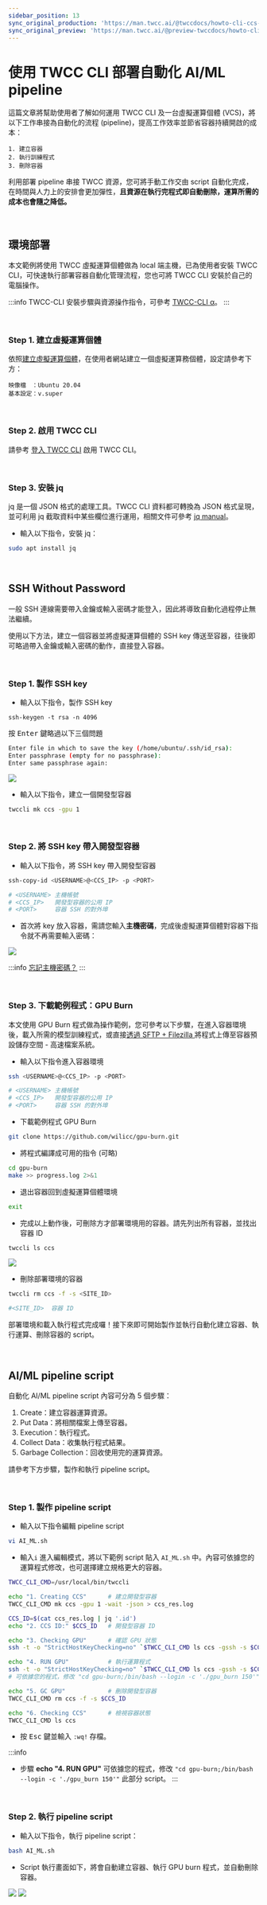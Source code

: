```yaml
---
sidebar_position: 13
sync_original_production: 'https://man.twcc.ai/@twccdocs/howto-cli-ccs-deploy-auto-aiml-pipeline-zh' 
sync_original_preview: 'https://man.twcc.ai/@preview-twccdocs/howto-cli-ccs-deploy-auto-aiml-pipeline-zh' 
---
```


# 使用 TWCC CLI 部署自動化 AI/ML pipeline

這篇文章將幫助使用者了解如何運用 TWCC CLI 及一台虛擬運算個體 (VCS)，將以下工作串接為自動化的流程 (pipeline)，提高工作效率並節省容器持續開啟的成本：

```
1. 建立容器
2. 執行訓練程式
3. 刪除容器
```

利用部署 pipeline 串接 TWCC 資源，您可將手動工作交由 script 自動化完成，在時間與人力上的安排會更加彈性，**且資源在執行完程式即自動刪除，運算所需的成本也會隨之降低。**

<br/>

## 環境部署

本文範例將使用 TWCC 虛擬運算個體做為 local 端主機，已為使用者安裝 TWCC CLI，可快速執行部署容器自動化管理流程，您也可將 TWCC CLI 安裝於自己的電腦操作。

:::info
TWCC-CLI 安裝步驟與資源操作指令，可參考 [<ins>TWCC-CLI α</ins>](https://man.twcc.ai/@twccdocs/twcc-cli-v05)。
:::

<br/>

### Step 1. 建立虛擬運算個體
依照[建立虛擬運算個體](https://www.twcc.ai/doc?page=vm#%E5%BB%BA%E7%AB%8B%E8%99%9B%E6%93%AC%E9%81%8B%E7%AE%97%E5%80%8B%E9%AB%94)，在使用者網站建立一個虛擬運算務個體，設定請參考下方：

```
映像檔　：Ubuntu 20.04
基本設定：v.super
```

<br/>

### Step 2. 啟用 TWCC CLI

請參考 [登入 TWCC CLI](https://man.twcc.ai/@twccdocs/doc-cli-main-zh/https%3A%2F%2Fman.twcc.ai%2F%40twccdocs%2Fguide-cli-signin-zh) 啟用 TWCC CLI。

<br/>

### Step 3. 安裝 jq
jq 是一個 JSON 格式的處理工具。TWCC CLI 資料都可轉換為 JSON 格式呈現，並可利用 jq 截取資料中某些欄位進行運用，相關文件可參考 [jq manual](https://stedolan.github.io/jq/manual/)。

- 輸入以下指令，安裝 jq：
```bash
sudo apt install jq
```

<br/>


## SSH Without Password

一般 SSH 連線需要帶入金鑰或輸入密碼才能登入，因此將導致自動化過程停止無法繼續。

使用以下方法，建立一個容器並將虛擬運算個體的 SSH key 傳送至容器，往後即可略過帶入金鑰或輸入密碼的動作，直接登入容器。

<br/>

### Step 1. 製作 SSH key
- 輸入以下指令，製作 SSH key
```
ssh-keygen -t rsa -n 4096
```

按 <kbd>Enter</kbd> 鍵略過以下三個問題

```bash
Enter file in which to save the key (/home/ubuntu/.ssh/id_rsa):
Enter passphrase (empty for no passphrase):
Enter same passphrase again:
```

![](https://cos.twcc.ai/SYS-MANUAL/uploads/upload_f96f4eb15d06d0905bc8b51f66f4878e.png)

- 輸入以下指令，建立一個開發型容器

```bash
twccli mk ccs -gpu 1
```

<br/>


### Step 2. 將 SSH key 帶入開發型容器
- 輸入以下指令，將 SSH key 帶入開發型容器

```bash
ssh-copy-id <USERNAME>@<CCS_IP> -p <PORT>

# <USERNAME> 主機帳號
# <CCS_IP>   開發型容器的公用 IP
# <PORT>     容器 SSH 的對外埠
```

- 首次將 key 放入容器，需請您輸入**主機密碼**，完成後虛擬運算個體對容器下指令就不再需要輸入密碼：

![](https://cos.twcc.ai/SYS-MANUAL/uploads/upload_4aba0afaefcbda5d00554ed19da64eac.png)

:::info
[<ins>忘記主機密碼？</ins>](https://man.twcc.ai/@twccdocs/guide-service-hostname-pwd-otp-zh#%E9%87%8D%E7%BD%AE%E4%B8%BB%E6%A9%9F%E5%AF%86%E7%A2%BC)
:::

<br/>


### Step 3. 下載範例程式：GPU Burn 

本文使用 GPU Burn 程式做為操作範例，您可參考以下步驟，在進入容器環境後，載入所需的模型訓練程式，或直接[透過 SFTP + Filezilla ](https://www.twcc.ai/doc?page=hfs#%E4%BD%BF%E7%94%A8-SFTP--Filezilla-%E5%82%B3%E8%BC%B8%E6%AA%94%E6%A1%88) 將程式上傳至容器預設儲存空間 - 高速檔案系統。

- 輸入以下指令進入容器環境
```bash
ssh <USERNAME>@<CCS_IP> -p <PORT>

# <USERNAME> 主機帳號
# <CCS_IP>   開發型容器的公用 IP
# <PORT>     容器 SSH 的對外埠
```

- 下載範例程式 GPU Burn
```bash
git clone https://github.com/wilicc/gpu-burn.git
```

- 將程式編譯成可用的指令 (可略)

```bash
cd gpu-burn
make >> progress.log 2>&1
```

- 退出容器回到虛擬運算個體環境
 
```bash
exit
```

- 完成以上動作後，可刪除方才部署環境用的容器。請先列出所有容器，並找出容器 ID
 
```bash
twccli ls ccs
```

![](https://cos.twcc.ai/SYS-MANUAL/uploads/upload_fdc83baa8f0a580a72f1bb4935802ba2.png)



- 刪除部署環境的容器
```bash
twccli rm ccs -f -s <SITE_ID>  

#<SITE_ID>  容器 ID
```

部署環境和載入執行程式完成囉！接下來即可開始製作並執行自動化建立容器、執行運算、刪除容器的 script。

<br/>


## AI/ML pipeline script
自動化 AI/ML pipeline script 內容可分為 5 個步驟：

1. Create：建立容器運算資源。
2. Put Data：將相關檔案上傳至容器。
3. Execution：執行程式。
4. Collect Data：收集執行程式結果。
5. Garbage Collection：回收使用完的運算資源。

請參考下方步驟，製作和執行 pipeline script。

<br/>

### Step 1. 製作 pipeline script
- 輸入以下指令編輯 pipeline script
```bash
vi AI_ML.sh
```

- 輸入`i` 進入編輯模式，將以下範例 script 貼入 `AI_ML.sh` 中。內容可依據您的運算程式修改，也可選擇建立規格更大的容器。

```bash
TWCC_CLI_CMD=/usr/local/bin/twccli

echo "1. Creating CCS"      # 建立開發型容器
TWCC_CLI_CMD mk ccs -gpu 1 -wait -json > ccs_res.log

CCS_ID=$(cat ccs_res.log | jq '.id')
echo "2. CCS ID:" $CCS_ID   # 開發型容器 ID

echo "3. Checking GPU"      # 確認 GPU 狀態
ssh -t -o "StrictHostKeyChecking=no" `$TWCC_CLI_CMD ls ccs -gssh -s $CCS_ID` "/bin/bash --login -c nvidia-smi"

echo "4. RUN GPU"           # 執行運算程式
ssh -t -o "StrictHostKeyChecking=no" `$TWCC_CLI_CMD ls ccs -gssh -s $CCS_ID` "cd gpu-burn;/bin/bash --login -c './gpu_burn 150'"
# 可依據您的程式，修改 "cd gpu-burn;/bin/bash --login -c './gpu_burn 150'"

echo "5. GC GPU"            # 刪除開發型容器
TWCC_CLI_CMD rm ccs -f -s $CCS_ID

echo "6. Checking CCS"      # 檢視容器狀態
TWCC_CLI_CMD ls ccs
```
- 按 <kbd>Esc</kbd> 鍵並輸入 `:wq!` 存檔。

:::info
* 步驟 **echo "4. RUN GPU"** 可依據您的程式，修改 `"cd gpu-burn;/bin/bash --login -c './gpu_burn 150'"` 此部分 script。
:::

<br/>


### Step 2. 執行 pipeline script

- 輸入以下指令，執行 pipeline script：
```bash
bash AI_ML.sh
```

- Script 執行畫面如下，將會自動建立容器、執行 GPU burn 程式，並自動刪除容器。

![](https://cos.twcc.ai/SYS-MANUAL/uploads/upload_7581d2e73257db003cc6fcc2ae872d4e.png)
![](https://cos.twcc.ai/SYS-MANUAL/uploads/upload_a441190039a6efb484ea9cb6bb5f9592.png)